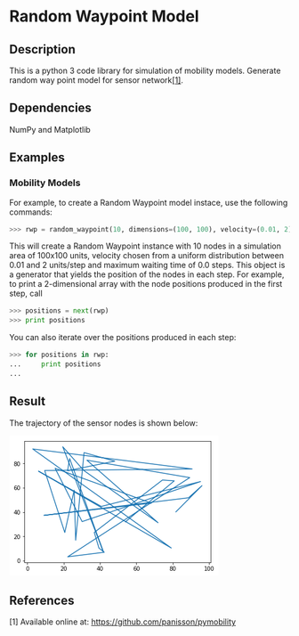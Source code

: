 # Random Waypoint Model

Description
-----------
This is a python 3 code library for simulation of mobility models. Generate random way point model for sensor network[[1]](#references).

Dependencies
------------
NumPy and Matplotlib

Examples
--------
### Mobility Models
For example, to create a Random Waypoint model instace, use the following commands:
```python
>>> rwp = random_waypoint(10, dimensions=(100, 100), velocity=(0.01, 2), wt_max=0)
```
This will create a Random Waypoint instance with 10 nodes in a simulation area of 100x100 units, 
velocity chosen from a uniform distribution between 0.01 and 2 units/step
and maximum waiting time of 0.0 steps.
This object is a generator that yields the position of the nodes in each step.
For example, to print a 2-dimensional array with the node positions produced in the first step, call
```python
>>> positions = next(rwp)
>>> print positions
```
You can also iterate over the positions produced in each step:
```python
>>> for positions in rwp:
...     print positions
... 
```
Result
--------
The trajectory of the sensor nodes is shown below:

![Alt text]( results.png?raw=true "")<br />

References
----------
[1] Available online at: https://github.com/panisson/pymobility
